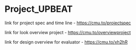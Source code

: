 # Project_UPBEAT
link for project spec and time line - https://cmu.to/projectspec

link for look overview project - https://cmu.to/overviewproject

link for design overview for evaluator - https://cmu.to/xh2hR
